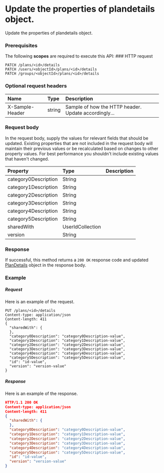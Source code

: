 # Update the properties of plandetails object.

Update the properties of plandetails object.
### Prerequisites
The following **scopes** are required to execute this API: ### HTTP request
<!-- { "blockType": "ignored" } -->
```http
PATCH /plans/<id>/details
PATCH /users/<objectId>/plans/<id>/details
PATCH /groups/<objectId>/plans/<id>/details
```
### Optional request headers
| Name       | Type | Description|
|:-----------|:------|:----------|
| X-Sample-Header  | string  | Sample of how the HTTP header. Update accordingly...|

### Request body
In the request body, supply the values for relevant fields that should be updated. Existing properties that are not included in the request body will maintain their previous values or be recalculated based on changes to other property values. For best performance you shouldn't include existing values that haven't changed.

| Property	   | Type	|Description|
|:---------------|:--------|:----------|
|category0Description|String||
|category1Description|String||
|category2Description|String||
|category3Description|String||
|category4Description|String||
|category5Description|String||
|sharedWith|UserIdCollection||
|version|String||

### Response
If successful, this method returns a `200 OK` response code and updated [PlanDetails](../resources/plandetails.md) object in the response body.
### Example
##### Request
Here is an example of the request.
<!-- {
  "blockType": "request",
  "name": "update_plandetails"
}-->
```http
PUT /plans/<id>/details
Content-type: application/json
Content-length: 411
{
  "sharedWith": {
  },
  "category0Description": "category0Description-value",
  "category1Description": "category1Description-value",
  "category2Description": "category2Description-value",
  "category3Description": "category3Description-value",
  "category4Description": "category4Description-value",
  "category5Description": "category5Description-value",
  "id": "id-value",
  "version": "version-value"
}
```
##### Response
<!-- {
  "blockType": "response",
  "truncated": false,
  "@odata.type": "plandetails"
} -->
Here is an example of the response.
```json
HTTP/1.1 200 OK
Content-type: application/json
Content-length: 411
{
  "sharedWith": {
  },
  "category0Description": "category0Description-value",
  "category1Description": "category1Description-value",
  "category2Description": "category2Description-value",
  "category3Description": "category3Description-value",
  "category4Description": "category4Description-value",
  "category5Description": "category5Description-value",
  "id": "id-value",
  "version": "version-value"
}
```

<!-- uuid: 2bd125ec-afb8-4228-a4f6-5cc5e842aed5
2015-10-15 04:04:58 UTC -->
<!-- {
  "type": "#page.annotation",
  "description": "Update the properties of plandetails object.",
  "keywords": "",
  "section": "documentation",
  "tocPath": ""
}-->